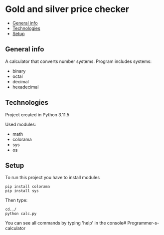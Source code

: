 # Gold and silver price checker
* [General info](#general-info)
* [Technologies](#technologies)
* [Setup](#setup)
## General info
A calculator that converts number systems.
Program includes systems:
* binary
* octal
* decimal
* hexadecimal
## Technologies
Project created in Python 3.11.5

Used modules:
* math
* colorama
* sys
* os
## Setup
To run this project you have to install modules

```
pip install colorama
pip install sys
```
Then type:
```
cd../
python calc.py
```
You can see all commands by typing 'help' in the console#   P r o g r a m m e r - s - c a l c u l a t o r  
 